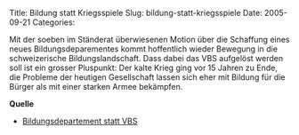 Title: Bildung statt Kriegsspiele
Slug: bildung-statt-kriegsspiele
Date: 2005-09-21
Categories:

Mit der soeben im Ständerat überwiesenen Motion über die Schaffung eines neues Bildungsdeparementes kommt hoffentlich wieder Bewegung in die schweizerische Bildungslandschaft. Dass dabei das VBS aufgelöst werden soll ist ein grosser Pluspunkt: Der kalte Krieg ging vor 15 Jahren zu Ende, die Probleme der heutigen Gesellschaft lassen sich eher mit Bildung für die Bürger als mit einer starken Armee bekämpfen.

**Quelle**

- [Bildungsdepartement statt VBS](http://tagi.ch/dyn/news/schweiz/542327.html)
